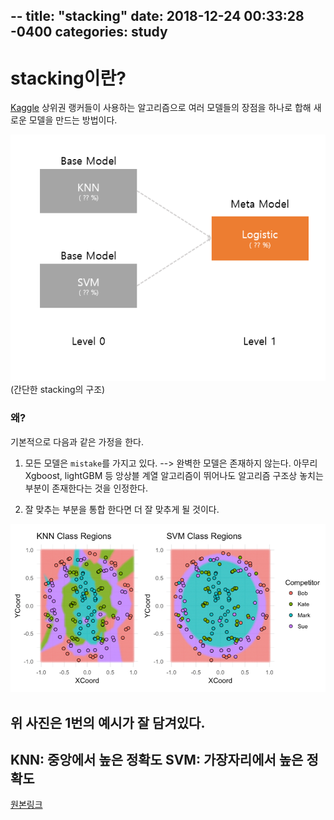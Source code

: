 --
title: "stacking"
date: 2018-12-24 00:33:28 -0400
categories: study
---

# stacking이란?

[Kaggle][kaggle-home] 상위권 랭커들이 사용하는 알고리즘으로 여러 모델들의 장점을 하나로 합해 새로운 모델을 만드는 방법이다.

<img src="/resources/staking_structure.PNG" width="600">
    (간단한 stacking의 구조)


### 왜?
 기본적으로 다음과 같은 가정을 한다.

1. 모든 모델은 `mistake`를 가지고 있다. --> 완벽한 모델은 존재하지 않는다.
   아무리 Xgboost, lightGBM 등 앙상블 계열 알고리즘이 뛰어나도 알고리즘 구조상 놓치는 부분이 존재한다는 것을 인정한다.
   
2. 잘 맞추는 부분을 통합 한다면 더 잘 맞추게 될 것이다.



<img src="/resources/staking_dart.PNG" width="600">

 위 사진은 1번의 예시가 잘 담겨있다.
 --
 KNN: 중앙에서 높은 정확도
 SVM: 가장자리에서 높은 정확도
 --

[원본링크][interview]


[kaggle-home]: https://www.kaggle.com/
[interview]: http://blog.kaggle.com/2016/12/27/a-kagglers-guide-to-model-stacking-in-practice/
